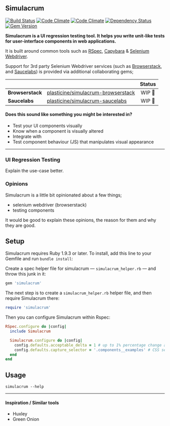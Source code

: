 ## Simulacrum

[![Build Status](http://img.shields.io/travis/plasticine/simulacrum.svg?style=flat)][travis]
[![Code Climate](http://img.shields.io/codeclimate/github/plasticine/simulacrum.svg?style=flat)][codeclimate]
[![Code Climate](http://img.shields.io/codeclimate/coverage/github/plasticine/simulacrum.svg?style=flat)][codeclimate]
[![Dependency Status](http://img.shields.io/gemnasium/plasticine/simulacrum.svg?style=flat)][gemnasium]
[![Gem Version](http://img.shields.io/gem/v/simulacrum.svg?style=flat)][gem_version]

**Simulacrum is a UI regression testing tool. It helps you write unit-like tests for
user-interface components in web applications.**

It is built around common tools such as [RSpec], [Capybara] & [Selenium Webdriver].

Support for 3rd party Selenium Webdriver services (such as [Browserstack], and [Saucelabs]) is provided via additional collaborating gems;

|                  |                                                                                             | Status |
| ---------------- |:------------------------------------------------------------------------------------------- |:------:|
| **Browserstack** | [plasticine/simulacrum-browserstack](https://github.com/plasticine/simulacrum-browserstack) | WIP 🚧 |
| **Saucelabs**    | [plasticine/simulacrum-saucelabs](https://github.com/plasticine/simulacrum-saucelabs)       | WIP 🚧 |

#### Does this sound like something you might be interested in?

- Test your UI components visually
- Know when a component is visually altered
- Integrate with
- Test component behaviour (JS) that manipulates visual appearance

***

### UI Regression Testing

Explain the use-case better.

### Opinions

Simulacrum is a little bit opinionated about a few things;

- selenium webdriver (browserstack)
- testing components

It would be good to explain these opinions, the reason for them and why they are good.

## Setup
Simulacrum requires Ruby 1.9.3 or later. To install, add this line to your Gemfile and run `bundle install`:

Create a spec helper file for simulacrum — `simulacrum_helper.rb` — and throw this junk in it:

```ruby
gem 'simulacrum'
```

The next step is to create a `simulacrum_helper.rb` helper file, and then require Simulacrum there:

```ruby
require 'simulacrum'
```

Then you can configure Simulacrum within Rspec:

```ruby
RSpec.configure do |config|
  include Simulacrum

  Simulacrum.configure do |config|
    config.defaults.acceptable_delta = 1 # up to 1% percentage change allowed
    config.defaults.capture_selector = '.components__examples' # CSS selector to crop reference image to
  end
end
```

## Usage

```shell
simulacrum --help
```




<!-- Simulacrum provides a small DSL for configuring and managing UI tests from within Rspec. Basically it boils down to these three methods;

- `component`
- `configure_browser`
- `look_the_same` -->

***

#### Inspiration / Similar tools

- Huxley
- Green Onion


[huxley]: 			      https://github.com/facebook/huxley
[green_onion]:  		  http://intridea.github.io/green_onion
[Browserstack]:       http://www.browserstack.com
[Saucelabs]:          https://saucelabs.com
[RSpec]:              http://rspec.info
[Capybara]:           https://github.com/jnicklas/capybara
[Selenium Webdriver]: http://docs.seleniumhq.org/projects/webdriver/
[codeclimate]:        https://codeclimate.com/github/plasticine/simulacrum
[travis]:             https://travis-ci.org/plasticine/simulacrum
[gemnasium]:          https://gemnasium.com/plasticine/simulacrum
[gem_version]:        http://badge.fury.io/rb/simulacrum
